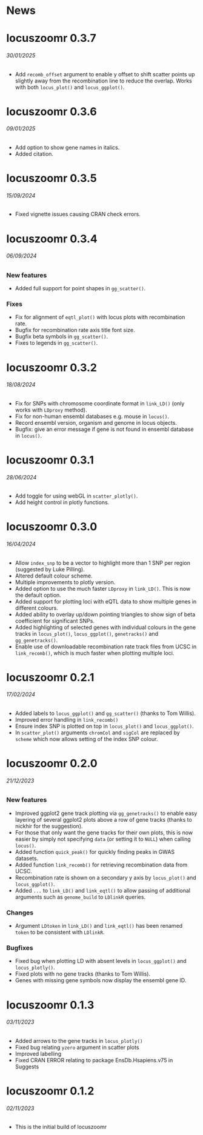 News
=====

# locuszoomr 0.3.7
###### 30/01/2025
* Add `recomb_offset` argument to enable y offset to shift scatter points up 
slightly away from the recombination line to reduce the overlap. Works with both 
`locus_plot()` and `locus_ggplot()`.

# locuszoomr 0.3.6
###### 09/01/2025
* Add option to show gene names in italics.
* Added citation.

# locuszoomr 0.3.5
###### 15/09/2024
* Fixed vignette issues causing CRAN check errors.

# locuszoomr 0.3.4
###### 06/09/2024

### New features
* Added full support for point shapes in `gg_scatter()`.

### Fixes
* Fix for alignment of `eqtl_plot()` with locus plots with recombination rate.
* Bugfix for recombination rate axis title font size.
* Bugfix beta symbols in `gg_scatter()`.
* Fixes to legends in `gg_scatter()`.

# locuszoomr 0.3.2
###### 18/08/2024

* Fix for SNPs with chromosome coordinate format in `link_LD()` (only works with 
`LDproxy` method).
* Fix for non-human ensembl databases e.g. mouse in `locus()`.
* Record ensembl version, organism and genome in locus objects.
* Bugfix: give an error message if gene is not found in ensembl database in 
`locus()`.

# locuszoomr 0.3.1
###### 28/06/2024

* Add toggle for using webGL in `scatter_plotly()`.
* Add height control in plotly functions.

# locuszoomr 0.3.0
###### 16/04/2024

* Allow `index_snp` to be a vector to highlight more than 1 SNP per region 
(suggested by Luke Pilling).
* Altered default colour scheme.
* Multiple improvements to plotly version.
* Added option to use the much faster `LDproxy` in `link_LD()`. This is now the
default option.
* Added support for plotting loci with eQTL data to show multiple genes in 
different colours.
* Added ability to overlay up/down pointing triangles to show sign of beta 
coefficient for significant SNPs.
* Added highlighting of selected genes with individual colours in the gene 
tracks in `locus_plot()`, `locus_ggplot()`, `genetracks()` and 
`gg_genetracks()`.
* Enable use of downloadable recombination rate track files from UCSC in 
`link_recomb()`, which is much faster when plotting multiple loci.

# locuszoomr 0.2.1
###### 17/02/2024

* Added labels to `locus_ggplot()` and `gg_scatter()` (thanks to Tom Willis).
* Improved error handling in `link_recomb()`
* Ensure index SNP is plotted on top in `locus_plot()` and `locus_ggplot()`.
* In `scatter_plot()` arguments `chromCol` and `sigCol` are replaced by `scheme` 
which now allows setting of the index SNP colour.

# locuszoomr 0.2.0
###### 21/12/2023

### New features
* Improved ggplot2 gene track plotting via `gg_genetracks()` to enable easy 
layering of several ggplot2 plots above a row of gene tracks (thanks to nickhir 
for the suggestion).
* For those that only want the gene tracks for their own plots, this is now 
easier by simply not specifying `data` (or setting it to `NULL`) when calling 
`locus()`.
* Added function `quick_peak()` for quickly finding peaks in GWAS datasets.
* Added function `link_recomb()` for retrieving recombination data from UCSC.
* Recombination rate is shown on a secondary y axis by `locus_plot()` and 
`locus_ggplot()`.
* Added `...` to `link_LD()` and `link_eqtl()` to allow passing of additional 
arguments such as `genome_build` to `LDlinkR` queries.

### Changes
* Argument `LDtoken` in `link_LD()` and `link_eqtl()` has been renamed `token` 
to be consistent with `LDlinkR`.

### Bugfixes
* Fixed bug when plotting LD with absent levels in `locus_ggplot()` and 
`locus_plotly()`.
* Fixed plots with no gene tracks (thanks to Tom Willis).
* Genes with missing gene symbols now display the ensembl gene ID.

# locuszoomr 0.1.3
###### 03/11/2023

* Added arrows to the gene tracks in `locus_plotly()`
* Fixed bug relating `yzero` argument in scatter plots
* Improved labelling
* Fixed CRAN ERROR relating to package EnsDb.Hsapiens.v75 in Suggests

# locuszoomr 0.1.2
###### 02/11/2023

* This is the initial build of locuszoomr
